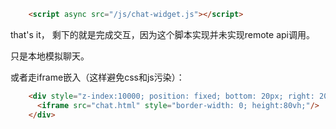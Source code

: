 
```html
    <script async src="/js/chat-widget.js"></script>
```

that's it， 剩下的就是完成交互，因为这个脚本实现并未实现remote api调用。

只是本地模拟聊天。




或者走iframe嵌入（这样避免css和js污染）：

```html
    <div style="z-index:10000; position: fixed; bottom: 20px; right: 20px;">
      <iframe src="chat.html" style="border-width: 0; height:80vh;"/>
    </div>
```



